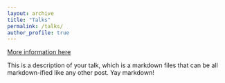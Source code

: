 ```yaml
---
layout: archive
title: "Talks"
permalink: /talks/
author_profile: true
---
```


[More information here](http://example2.com)

This is a description of your talk, which is a markdown files that can be all markdown-ified like any other post. Yay markdown!
